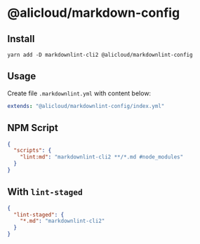 # @alicloud/markdown-config

## Install

```shell
yarn add -D markdownlint-cli2 @alicloud/markdownlint-config
```

## Usage

Create file `.markdownlint.yml` with content below:

```yaml
extends: "@alicloud/markdownlint-config/index.yml"
```

## NPM Script

```json
{
  "scripts": {
    "lint:md": "markdownlint-cli2 **/*.md #node_modules"
  }
}
```

## With `lint-staged`

```json
{
  "lint-staged": {
    "*.md": "markdownlint-cli2"
  }
}
```